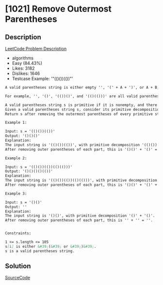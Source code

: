 # [1021] Remove Outermost Parentheses

## Description

[LeetCode Problem Description](https://leetcode.com/problems/remove-outermost-parentheses/description/)

* algorithms
* Easy (84.43%)
* Likes:    3182
* Dislikes: 1646
* Testcase Example:  '"(()())(())"'

```md
A valid parentheses string is either empty '', '(' + A + ')', or A + B, where A and B are valid parentheses strings, and + represents string concatenation.

For example, '', '()', '(())()', and '(()(()))' are all valid parentheses strings.

A valid parentheses string s is primitive if it is nonempty, and there does not exist a way to split it into s = A + B, with A and B nonempty valid parentheses strings.
Given a valid parentheses string s, consider its primitive decomposition: s = P1 + P2 + ... + Pk, where Pi are primitive valid parentheses strings.
Return s after removing the outermost parentheses of every primitive string in the primitive decomposition of s.

Example 1:

Input: s = '(()())(())'
Output: '()()()'
Explanation:
The input string is '(()())(())', with primitive decomposition '(()())' + '(())'.
After removing outer parentheses of each part, this is '()()' + '()' = '()()()'.

Example 2:

Input: s = '(()())(())(()(()))'
Output: '()()()()(())'
Explanation:
The input string is '(()())(())(()(()))', with primitive decomposition '(()())' + '(())' + '(()(()))'.
After removing outer parentheses of each part, this is '()()' + '()' + '()(())' = '()()()()(())'.

Example 3:

Input: s = '()()'
Output: ''
Explanation:
The input string is '()()', with primitive decomposition '()' + '()'.
After removing outer parentheses of each part, this is '' + '' = ''.


Constraints:

1 <= s.length <= 105
s[i] is either &#39;(&#39; or &#39;)&#39;.
s is a valid parentheses string.


```

## Solution

[SourceCode](./solution.js)
